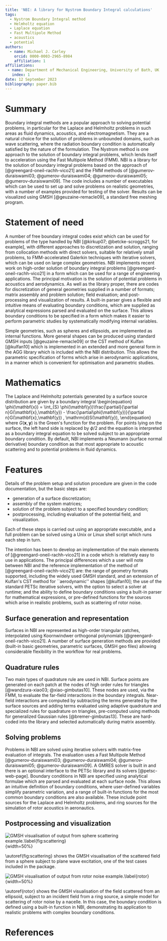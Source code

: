 ```yaml
---
title: 'NBI: A library for Nystrom Boundary Integral calculations'
tags:
  - Nystrom Boundary Integral method
  - Helmholtz equation
  - Laplace equation
  - Fast Multipole Method
  - acoustics
  - potential
authors:
  - name: Michael J. Carley
    orcid: 0000-0003-2965-8984
    affiliation: 1
affiliations:
 - name: Department of Mechanical Engineering, University of Bath, UK
   index: 1
date: 12 September 2023
bibliography: paper.bib
--- 
```


# Summary

Boundary integral methods are a popular approach to solving potential
problems, in particular for the Laplace and Helmholtz problems in such
areas as fluid dynamics, acoustics, and electromagnetism. They are a
natural choice for the solution of problems in unbounded domains, such
as wave scattering, where the radiation boundary condition is
automatically satisfied by the nature of the formulation. The Nystrom
method is one approach to the solution of boundary integral problems,
which lends itself to acceleration using the Fast Multipole Method
(FMM). NBI is a library for the solution of boundary integral problems
based on the approach of [@greengard-oneil-rachh-vico21] and the FMM
methods of [@gumerov-duraiswami03; @gumerov-duraiswami04;
@gumerov-duraiswami05; @gumerov-duraiswami09]. The code includes a
number of executables which can be used to set up and solve problems
on realistic geometries, with a number of examples provided for
testing of the solver. Results can be visualized using GMSH
[@geuzaine-remacle09], a standard free meshing program.

# Statement of need

A number of free boundary integral codes exist which can be used for
problems of the type handled by NBI [@kirkup07; @betcke-scroggs21, for
example], with different approaches to discretization and solution,
ranging from collocation methods with direct solvers, suitable for
relatively small problems, to FMM-accelerated Galerkin techniques with
iterative solvers, which can be used on large complex geometries. NBI
implements recent work on high-order solution of boundary integral
problems [@greengard-oneil-rachh-vico21] in a form which can be used
for a range of engineering applications. The principal motivation is
the solution of potential problems in acoustics and aerodynamics. As
well as the library proper, there are codes for discretization of
general geometries supplied in a number of formats; matrix assembly
and problem solution; field evaluation; and post-processing and
visualization of results. A built-in parser gives a flexible and
intuitive means of evaluating boundary conditions, which are supplied
as analytical expressions parsed and evaluated on the surface. This
allows boundary conditions to be specified in a form which makes it
easier to perform parametric studies by systematically modifying
internal variables. 

Simple geometries, such as spheres and ellipsoids, are implemented as
internal functions. More general shapes can be produced using standard
GMSH inputs [@geuzaine-remacle09] or the CST method of Kulfan
[@kulfan10] which is implemented in an extended and more general form
in the AGG library which is included with the NBI distribution. This
allows the parametric specification of forms which arise in
aerodynamic applications, in a manner which is convenient for
optimisation and parametric studies. 

# Mathematics

The Laplace and Helmholtz potentials generated by a surface source
distribution are given by a boundary integral
\begin{equation}
\phi(\mathbf{x})
	=
	\int_{S}
	\phi(\mathbf{y})\frac{\partial}{\partial n}G(\mathbf{x},\mathbf{y})
	-
	\frac{\partial\phi(\mathbf{y})}{\partial n}G(\mathbf{x},\mathbf{y})
	\,
	\mathrm{d}S(\mathbf{y}),
\end{equation}
where $G(\mathbf{x},\mathbf{y})$ is the Green's function for the
problem. For points lying on the surface, the left hand side is
replaced by $\phi/2$ and the equation is interpreted as a boundary
integral equation to be solved subject to an appropriate boundary
condition. By default, NBI implements a Neumann (surface normal
derivative) boundary condition as that most appropriate to acoustic
scattering and to potential problems in fluid dynamics.

# Features

Details of the problem setup and solution procedure are given in the
code documentation, but the basic steps are:

- generation of a surface discretization;
- assembly of the system matrices;
- solution of the problem subject to a specified boundary condition;
- postprocessing, including evaluation of the potential field, and
  visualization.
  
Each of these steps is carried out using an appropriate executable,
and a full problem can be solved using a Unix or Linux shell script
which runs each step in turn. 

The intention has been to develop an implementation of the main
elements of [@greengard-oneil-rachh-vico21] in a code which is
relatively easy to use in applications. The principal differences
which a user will note between NBI and the reference implementation of
the method of [@greengard-oneil-rachh-vico21] are: the range of
geometry formats supported, including the widely used GMSH standard,
and an extension of Kulfan's CST method for ``aerodynamic'' shapes
[@kulfan10]; the use of the standard PETSc iterative solvers, with the
option to select a solver at runtime; and the ability to define
boundary conditions using a built-in parser for mathematical
expressions, or pre-defined functions for the sources which arise in
realistic problems, such as scattering of rotor noise. 

## Surface generation and representation

Surfaces in NBI are represented as high-order triangular patches,
interpolated using Koornwindwer orthogonal polynomials
[@greengard-oneil-rachh-vico21]. A number of surface generation
methods are provided (built-in basic geometries, parametric surfaces,
GMSH geo files) allowing considerable flexibility in the workflow for
real problems. 

## Quadrature rules

Two main types of quadrature rule are used in NBI. Surface points are
generated on each patch at the nodes of high order rules for triangles
[@wandzura-xiao03; @xiao-gimbutas10]. These nodes are used, via the
FMM, to evaluate the far-field interactions in the boundary
integrals. Near-field interactions are computed by subtracting the
terms generated by the surface sources and adding terms evaluated
using adaptive quadrature and specialized rules for quadrature on
triangles, pre-computed using methods for generalized Gaussian rules
[@bremer-gimbutas13]. These are hard-coded into the library and
selected automatically during matrix assembly.

## Solving problems

Problems in NBI are solved using iterative solvers with matrix-free
evaluation of integrals. The evaluation uses a Fast Multipole Method
[@gumerov-duraiswami03; @gumerov-duraiswami04; @gumerov-duraiswami05;
@gumerov-duraiswami09]. A GMRES solver is built in and there is an
optional interface to the PETSc library and its solvers
[@petsc-web-page]. Boundary conditions in NBI are specified using
analytical formulae which are parsed and evaluated at each surface
node. This allows an intuitive definition of boundary conditions,
where user-defined variables simplify parametric variation, and a
range of built-in functions for the most common boundary conditions
are also available. These include point sources for the Laplace and
Helmholtz problems, and ring sources for the simulation of rotor
acoustics in aeronautics.

## Postprocessing and visualization
![GMSH visualisation of output from sphere scattering
example.\label{fig:scattering}](scattering.png){width=50%}

\autoref{fig:scattering} shows the GMSH visualisation of the
scattered field from a sphere subject to plane wave excitation, one of
the test cases included in the package. 

![GMSH visualisation of output from rotor noise
example.\label{rotor}](rotor.png){width=50%}

\autoref{rotor} shows the GMSH visualisation of the field scattered
from an ellipsoid, subject to an incident field from a ring source, a
simple model for scattering of rotor noise by a nacelle. In this case,
the boundary condition is defined using a built-in function in NBI,
demonstrating its application to realistic problems with complex
boundary conditions.

# References
